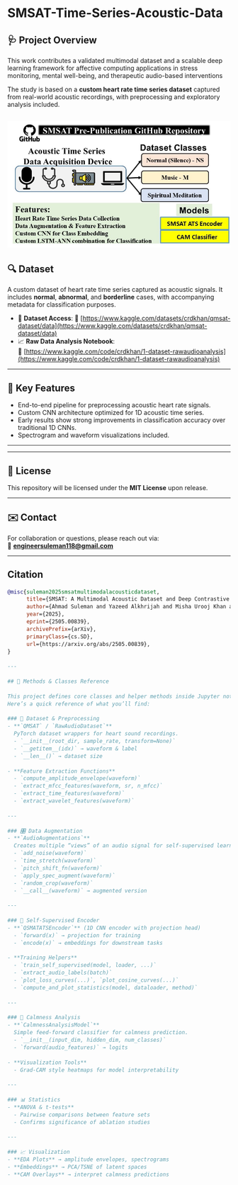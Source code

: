 # SMSAT-Time-Series-Acoustic-Data
## 🩺 Project Overview

This work contributes a validated multimodal dataset and a scalable deep learning framework for affective computing applications in stress monitoring, mental well-being, and therapeutic audio-based interventions

The study is based on a **custom heart rate time series dataset** captured from real-world acoustic recordings, with preprocessing and exploratory analysis included.

![Alt Text](SMSAT_Gihub.jpg)
---

## 🔍 Dataset

A custom dataset of heart rate time series captured as acoustic signals. It includes **normal**, **abnormal**, and **borderline** cases, with accompanying metadata for classification purposes.

- 📁 **Dataset Access**: 
🔗 [https://www.kaggle.com/datasets/crdkhan/qmsat-dataset/data](https://www.kaggle.com/datasets/crdkhan/qmsat-dataset/data) 
- 📈 **Raw Data Analysis Notebook**:  
🔗 [https://www.kaggle.com/code/crdkhan/1-dataset-rawaudioanalysis](https://www.kaggle.com/code/crdkhan/1-dataset-rawaudioanalysis)

---

## 🧠 Key Features

- End-to-end pipeline for preprocessing acoustic heart rate signals.
- Custom CNN architecture optimized for 1D acoustic time series.
- Early results show strong improvements in classification accuracy over traditional 1D CNNs.
- Spectrogram and waveform visualizations included.

---



---

## 📄 License

This repository will be licensed under the **MIT License** upon release.

---

## ✉️ Contact

For collaboration or questions, please reach out via:  
📧 **engineersuleman118@gmail.com**

---
## Citation
``` bibtex
@misc{suleman2025smsatmultimodalacousticdataset,
      title={SMSAT: A Multimodal Acoustic Dataset and Deep Contrastive Learning Framework for Affective and Physiological Modeling of Spiritual Meditation}, 
      author={Ahmad Suleman and Yazeed Alkhrijah and Misha Urooj Khan and Hareem Khan and Muhammad Abdullah Husnain Ali Faiz and Mohamad A. Alawad and Zeeshan Kaleem and Guan Gui},
      year={2025},
      eprint={2505.00839},
      archivePrefix={arXiv},
      primaryClass={cs.SD},
      url={https://arxiv.org/abs/2505.00839}, 
}

---

## 🧩 Methods & Classes Reference

This project defines core classes and helper methods inside Jupyter notebooks.  
Here’s a quick reference of what you’ll find:

### 📂 Dataset & Preprocessing
- **`QMSAT` / `RawAudioDataset`**  
  PyTorch dataset wrappers for heart sound recordings.  
  - `__init__(root_dir, sample_rate, transform=None)`  
  - `__getitem__(idx)` → waveform & label  
  - `__len__()` → dataset size  

- **Feature Extraction Functions**  
  - `compute_amplitude_envelope(waveform)`  
  - `extract_mfcc_features(waveform, sr, n_mfcc)`  
  - `extract_time_features(waveform)`  
  - `extract_wavelet_features(waveform)`  

---

### 🎛️ Data Augmentation
- **`AudioAugmentations`**  
  Creates multiple “views” of an audio signal for self-supervised learning.  
  - `add_noise(waveform)`  
  - `time_stretch(waveform)`  
  - `pitch_shift_fn(waveform)`  
  - `apply_spec_augment(waveform)`  
  - `random_crop(waveform)`  
  - `__call__(waveform)` → augmented version  

---

### 🧠 Self-Supervised Encoder
- **`QSMATATSEncoder`** (1D CNN encoder with projection head)  
  - `forward(x)` → projection for training  
  - `encode(x)` → embeddings for downstream tasks  

- **Training Helpers**  
  - `train_self_supervised(model, loader, ...)`  
  - `extract_audio_labels(batch)`  
  - `plot_loss_curves(...)`, `plot_cosine_curves(...)`  
  - `compute_and_plot_statistics(model, dataloader, method)`  

---

### 🎯 Calmness Analysis
- **`CalmnessAnalysisModel`**  
  Simple feed-forward classifier for calmness prediction.  
  - `__init__(input_dim, hidden_dim, num_classes)`  
  - `forward(audio_features)` → logits  

- **Visualization Tools**  
  - Grad-CAM style heatmaps for model interpretability  

---

### 📊 Statistics
- **ANOVA & t-tests**  
  - Pairwise comparisons between feature sets  
  - Confirms significance of ablation studies  

---

### 📈 Visualization
- **EDA Plots** → amplitude envelopes, spectrograms  
- **Embeddings** → PCA/TSNE of latent spaces  
- **CAM Overlays** → interpret calmness predictions  


